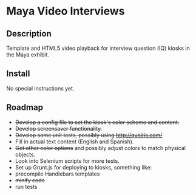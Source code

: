 # Maya Video Interviews 

## Description 
Template and HTML5 video playback for interview question (IQ) kiosks in the Maya exhibit.

## Install
No special instructions yet.

## Roadmap
- ~~Develop a config file to set the kiosk's color scheme and content.~~
- ~~Develop screensaver functionality.~~
- ~~Develop some unit tests, possibly using http://qunitjs.com/~~
- Fill in actual text content (English and Spanish).
- ~~Get other color options~~ and possibly adjust colors to match physical objects.
- Look into Selenium scripts for more tests.
- Set up Grunt.js for deploying to kiosks, something like:
 - precompile Handlebars templates
 - ~~minify code~~
 - run tests
